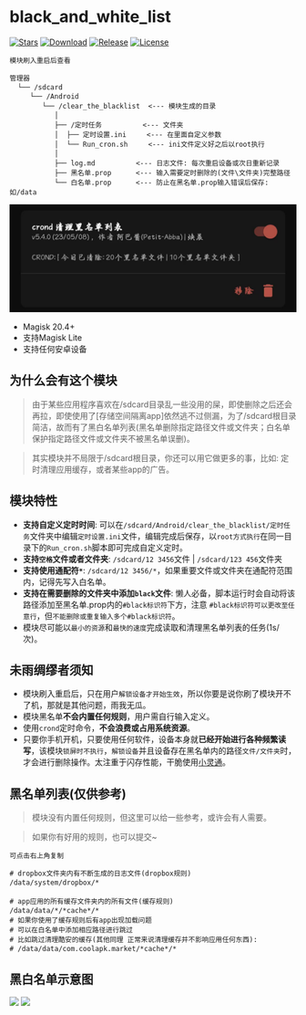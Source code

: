 # black_and_white_list
[![Stars](https://img.shields.io/github/stars/Petit-Abba/black_and_white_list?label=stars)](https://github.com/Petit-Abba)
[![Download](https://img.shields.io/github/downloads/Petit-Abba/black_and_white_list/total)](https://github.com/Petit-Abba/black_and_white_list/releases)
[![Release](https://img.shields.io/github/v/release/Petit-Abba/black_and_white_list?label=release)](https://github.com/Petit-Abba/black_and_white_list/releases/latest)
[![License](https://img.shields.io/github/license/Petit-Abba/black_and_white_list?label=License)](https://choosealicense.com/licenses/gpl-3.0)

`模块刷入重启后查看`
```
管理器
  └── /sdcard
     └── /Android
        └── /clear_the_blacklist  <--- 模块生成的目录
           │
           ├── /定时任务          <--- 文件夹
           │  ├── 定时设置.ini     <--- 在里面自定义参数
           │  └── Run_cron.sh     <--- ini文件定义好之后以root执行
           │
           ├── log.md          <--- 日志文件: 每次重启设备或次日重新记录
           ├── 黑名单.prop      <--- 输入需要定时删除的(文件\文件夹)完整路径
           └── 白名单.prop      <--- 防止在黑名单.prop输入错误后保存: 如/data
```
![](https://github.com/Petit-Abba/black_and_white_list/blob/d1c84b93da671f5c14ad8e3c09d6bf7e78536704/A/Picture/3.jpg)
- Magisk 20.4+
- 支持Magisk Lite
- 支持任何安卓设备

## 为什么会有这个模块
> 由于某些应用程序喜欢在/sdcard目录乱一些没用的屎，即使删除之后还会再拉，即使使用了[存储空间隔离app]依然逃不过侧漏，为了/sdcard根目录简洁，故而有了黑白名单列表(黑名单删除指定路径文件或文件夹；白名单保护指定路径文件或文件夹不被黑名单误删)。

> 其实模块并不局限于/sdcard根目录，你还可以用它做更多的事，比如: 定时清理应用缓存，或者某些app的广告。

## 模块特性
- **支持自定义定时时间**: 可以在`/sdcard/Android/clear_the_blacklist/定时任务`文件夹中编辑`定时设置.ini`文件，编辑完成后保存，以`root方式执行`在同一目录下的`Run_cron.sh`脚本即可完成自定义定时。
- **支持`空格`文件或者文件夹**: `/sdcard/12 3456`文件 | `/sdcard/123 456`文件夹
- **支持使用通配符`*`**: `/sdcard/12 3456/*`，如果重要文件或文件夹在通配符范围内，记得先写入白名单。
- **支持在需要删除的文件夹中添加`black`文件**: 懒人必备，脚本运行时会自动将该路径添加至黑名单.prop内的`#black标识符`下方，注意 `#black标识符可以更改至任意行`，但`不能删除或重复输入多个#black标识符`。
- 模块尽可能以`最小的资源`和`最快的速度`完成读取和清理黑名单列表的任务(1s/次)。

## 未雨绸缪者须知
- 模块刷入重启后，只在用户`解锁设备才开始生效`，所以你要是说你刷了模块开不了机，那就是其他问题，雨我无瓜。
- 模块黑名单**不会内置任何规则**，用户需自行输入定义。
- 使用`crond`定时命令，**不会浪费或占用系统资源**。
- 只要你手机开机，只要使用任何软件，设备本身就**已经开始进行各种频繁读写**，该模块`锁屏时不执行`，`解锁设备`并且设备存在黑名单内的路径`文件/文件夹`时，才会进行删除操作。太注重于闪存性能，干脆使用[小灵通](https://baike.baidu.com/item/%E5%B0%8F%E7%81%B5%E9%80%9A/94341?ivk_sa=1024630g)。

## 黑名单列表(仅供参考)
> 模块没有内置任何规则，但这里可以给一些参考，或许会有人需要。

> 如果你有好用的规则，也可以提交~

`可点击右上角复制`
```
# dropbox文件夹内有不断生成的日志文件(dropbox规则)
/data/system/dropbox/*

# app应用的所有缓存文件夹内的所有文件(缓存规则)
/data/data/*/*cache*/*
# 如果你使用了缓存规则后有app出现加载问题
# 可以在白名单中添加相应路径进行跳过
# 比如跳过清理酷安的缓存(其他同理 正常来说清理缓存并不影响应用任何东西): 
# /data/data/com.coolapk.market/*cache*/*
```

## 黑白名单示意图
![](https://github.com/Petit-Abba/black_and_white_list/blob/663b05b4ffba84ee633a6fda6e0ed5040def2ddd/A/Picture/1.jpg)
![](https://github.com/Petit-Abba/black_and_white_list/blob/663b05b4ffba84ee633a6fda6e0ed5040def2ddd/A/Picture/2.jpg)
